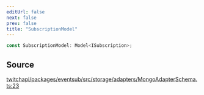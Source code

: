 ```yaml
---
editUrl: false
next: false
prev: false
title: "SubscriptionModel"
---
```


```ts
const SubscriptionModel: Model<ISubscription>;
```

## Source

[twitchapi/packages/eventsub/src/storage/adapters/MongoAdapterSchema.ts:23](https://github.com/pablornc/twitchapi//blob/b274026/packages/eventsub/src/storage/adapters/MongoAdapterSchema.ts#L23)
